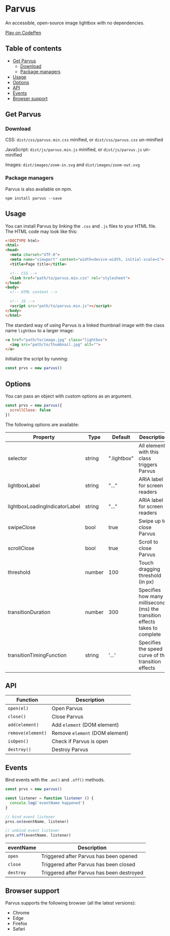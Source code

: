 # Parvus

An accessible, open-source image lightbox with no dependencies.

[Play on CodePen](https://codepen.io/deoostfreese/pen/ZEOEwaV)

## Table of contents

- [Get Parvus](#get-parvus)
  - [Download](#download)
  - [Package managers](#package-managers)
- [Usage](#usage)
- [Options](#options)
- [API](#api)
- [Events](#events)
- [Browser support](#browser-support)

## Get Parvus

### Download

CSS: `dist/css/parvus.min.css` minified, or `dist/css/parvus.css` un-minified

JavaScript: `dist/js/parvus.min.js` minified, or `dist/js/parvus.js` un-minified

Images: `dist/images/zoom-in.svg` and `dist/images/zoom-out.svg`

### Package managers

Parvus is also available on npm.

`npm install parvus --save`

## Usage

You can install Parvus by linking the `.css` and `.js` files to your HTML file. The HTML code may look like this:

```html
<!DOCTYPE html>
<html>
<head>
  <meta charset="UTF-8">
  <meta name="viewport" content="width=device-width, initial-scale=1">
  <title>Page title</title>

  <!-- CSS -->
  <link href="path/to/parvus.min.css" rel="stylesheet">
</head>
<body>
  <!-- HTML content -->

  <!-- JS -->
  <script src="path/to/parvus.min.js"></script>
</body>
</html>
```

The standard way of using Parvus is a linked thumbnail image with the class name `lightbox` to a larger image:

```html
<a href="path/to/image.jpg" class="lightbox">
  <img src="path/to/thumbnail.jpg" alt="">
</a>
```

Initialize the script by running:

```js
const prvs = new parvus()
```

## Options

You can pass an object with custom options as an argument.

```js
const prvs = new parvus({
  scrollClose: false
})
```

The following options are available:

| Property | Type | Default | Description |
| --- | --- | --- | --- |
| selector | string | ".lightbox" | All elements with this class triggers Parvus |
| lightboxLabel | string | "..." | ARIA label for screen readers |
| lightboxLoadingIndicatorLabel | string | "..." | ARIA label for screen readers |
| swipeClose | bool | true | Swipe up to close Parvus |
| scrollClose | bool | true | Scroll to close Parvus |
| threshold | number | 100 | Touch dragging threshold (in px) |
| transitionDuration | number | 300 | Specifies how many milliseconds (ms) the transition effects takes to complete |
| transitionTimingFunction | string | '...' | Specifies the speed curve of the transition effects |

## API

| Function | Description |
| --- | --- |
| `open(el)` | Open Parvus |
| `close()` | Close Parvus |
| `add(element)` | Add `element` (DOM element) |
| `remove(element)` | Remove `element` (DOM element) |
| `isOpen()` | Check if Parvus is open |
| `destroy()` | Destroy Parvus |

## Events

Bind events with the `.on()` and `.off()` methods.

```js
const prvs = new parvus()

const listener = function listener () {
  console.log('eventName happened')
}

// bind event listener
prvs.on(eventName, listener)

// unbind event listener
prvs.off(eventName, listener)
```

| eventName | Description |
| --- | --- |
| `open` | Triggered after Parvus has been opened |
| `close` | Triggered after Parvus has been closed |
| `destroy` | Triggered after Parvus has been destroyed |

## Browser support

Parvus supports the following browser (all the latest versions):

- Chrome
- Edge
- Firefox
- Safari
